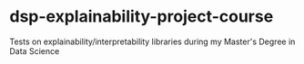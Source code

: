 # dsp-explainability-project-course

Tests on explainability/interpretability libraries during my Master's Degree in Data Science
